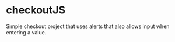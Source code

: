 # checkoutJS
Simple checkout project that uses alerts that also allows input when entering a value. 
